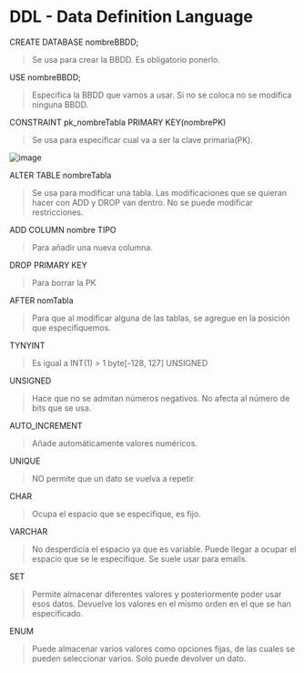 

# DDL - Data Definition Language

CREATE DATABASE nombreBBDD;
> Se usa para crear la BBDD.
> Es obligatorio ponerlo.

USE nombreBBDD;
> Especifica la BBDD que vamos a usar.
> Si no se coloca no se modifica ninguna BBDD.

CONSTRAINT pk_nombreTabla PRIMARY KEY(nombrePK)
> Se usa para especificar cual va a ser la clave primaria(PK).

![image](https://user-images.githubusercontent.com/92431188/216859733-f729e2f4-6bb9-450d-8c6e-e64ab8074788.png)


ALTER TABLE nombreTabla
> Se usa para modificar una tabla.
> Las modificaciones que se quieran hacer con ADD y DROP van dentro.
> No se puede modificar restricciones.

ADD COLUMN nombre TIPO
> Para añadir una nueva columna.

DROP PRIMARY KEY
> Para borrar la PK

AFTER nomTabla
> Para que al modificar alguna de las tablas, se agregue en la posición que especifiquemos.


TYNYINT
> Es igual a INT(1) > 1 byte[-128, 127] UNSIGNED

UNSIGNED
> Hace que no se admitan números negativos.
> No afecta al número de bits que se usa.

AUTO_INCREMENT
> Añade automáticamente valores numéricos.

UNIQUE
> NO permite que un dato se vuelva a repetir

CHAR
> Ocupa el espacio que se especifique, es fijo.

VARCHAR
> No desperdicia el espacio ya que es variable.
> Puede llegar a ocupar el espacio que se le especifique.
> Se suele usar para emails.

SET
> Permite almacenar diferentes valores y posteriormente poder usar esos datos.
> Devuelve los valores en el mismo orden en el que se han especificado.

ENUM
> Puede almacenar varios valores como opciones fijas, de las cuales se pueden seleccionar varios.
> Solo puede devolver un dato.

























